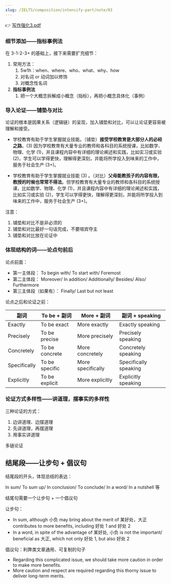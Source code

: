 ```yaml
---
slug: /IELTS/composition/intensify-part/note/03
---
```


👉 [写作强化3.pdf](./写作强化3.pdf)

### 细节添加——指标事例法

在 3-1-2-3+ 的基础上，接下来需要扩充细节：

1. 常用方法：
   1. 5w1h：when、where、who、what、why、how
   2. 对名词 or 动词加以修饰
   3. 对概念性名词
2. **指标事例法**
   1. 把一个大概念拆解成小概念（指标），再把小概念具体化（事例）

### 导入论证——铺垫与对比

论证的根本是因果关系（逻辑链）的呈现，加入铺垫和对比，可以让论证更容易被理解和接受。 

- 学校教育有助于学生掌握就业技能。（铺垫）**接受学校教育是大部分人的必经之路**。(3) 因为学校教育有大量专业的教师和各科目的系统授课，比如数学、物理、化学 (1)，并且课程内容中有详细的理论阐述和实践，比如实习或实验(2)，学生可以学得更快，理解得更深刻，并能将所学投入到味来的工作中，服务于社会生产 (3+)。 

- 学校教育有助于学生掌握就业技能 (3) 。（对比）**父母能教孩子的内容有限，教授的时候也常常不得法**。但学校教育有大量专业的教师和各科目的系统授课，比如数学、物理、化学 (1)，并且课程内容中有详细的理论阐述和实践，比如实习或实验 (2)，学生可以学得更快，理解得更深刻，并能将所学投入到味来的工作中，服务于社会生产 (3+)。 

注意：

1. 铺垫和对比不是非必须的
2. 铺垫和对比最好一句话完成，不要喧宾夺主
3. 铺垫和对比放在论证中

### 体现结构的词——论点句前后

论点前面：

- 第一主体段： To begin with/ To start with/ Foremost
- 第二主体段： Moreover/ In addition/ Additionally/ Besides/ Also/ Furthermore
- 第三主体段（如果有）： Finally/ Last but not least

论点之后和论证之前：

| 副词         | To be + 副词   | More + 副词       | 副词 + speaking       |
| ------------ | -------------- | ----------------- | --------------------- |
| Exactly      | To be exact    | More exactly      | Exactly speaking      |
| Precisely    | To be precise  | More precisely    | Precisely speaking    |
| Concretely   | To be concrete | More concretely   | Concretely speaking   |
| Specifically | To be specific | More specifically | Specifically speaking |
| Explicitly   | To be explicit | More explicitly   | Explicitly speaking   |



### 论证方式多样性——讲道理，摆事实的多样性

三种论证的方式：

1. 边讲道理、边摆道理
2. 先讲道理，再摆道理
3. 用事实讲道理

多链论证



## 结尾段——让步句 + 倡议句

结尾段的开头，体现总结的表达：

In sum/ To sum up/ In conclusion/ To conclude/ In a word/ In a nutshell 等

结尾句需要一个让步句 + 一个倡议句

让步句：

- In sum, although 小负 may bring about the merit of 某好处，大正 contributes to more benefits, including 好处 1 and 好处 2
- In a word, in spite of the advantage of  某好处, 小负 is not the important/ beneficial as 大正, which not only 好处 1, but also 好处 2

倡议句：利弊类文章通用、可复制的句子

-  Regarding this complicated issue, we should take more caution in order to make more benefits.
- More caution and respect are required regarding this thorny issue to deliver long-term merits.



